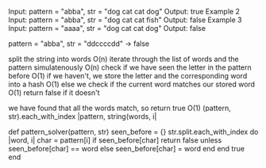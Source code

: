 Input: pattern = "abba", str = "dog cat cat dog"
Output: true
Example 2
Input: pattern = "abba", str = "dog cat cat fish"
Output: false
Example 3
Input: pattern = "aaaa", str = "dog cat cat dog"
Output: false

pattern = "abba", str = "ddccccdd" -> false

split the string into words O(n)
iterate through the list of words and the pattern simulatenously O(n)
    check if we have seen the letter in the pattern before O(1)
        if we haven't, we store the letter and the corresponding word into a hash O(1)
    else
        we check if the current word matches our stored word O(1)
            return false if it doesn't

we have found that all the words match, so return true O(1)
(pattern, str).each_with_index |pattern, string(words, i|

def pattern_solver(pattern, str)
    seen_before = {}
    str.split.each_with_index do |word, i|
        char = pattern[i]
        if seen_before[char]
            return false unless seen_before[char] == word
        else
            seen_before[char] = word
        end
    end
    true 
end